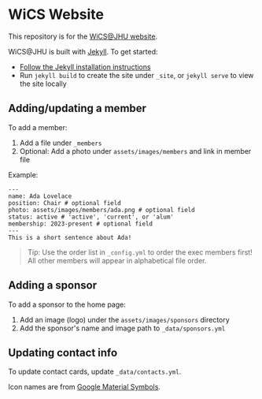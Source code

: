# WiCS Website

This repository is for the [WiCS@JHU website](https://wicsjhu.github.io).

WiCS@JHU is built with [Jekyll](https://jekyllrb.com). To get started:

- [Follow the Jekyll installation instructions](https://jekyllrb.com/docs/installation/)
- Run `jekyll build` to create the site under `_site`, or `jekyll serve` to view the site locally

## Adding/updating a member
To add a member:

1. Add a file under `_members`
2. Optional: Add a photo under `assets/images/members` and link in member file

Example:

```
---
name: Ada Lovelace
position: Chair # optional field
photo: assets/images/members/ada.png # optional field
status: active # 'active', 'current', or 'alum'
membership: 2023-present # optional field
---
This is a short sentence about Ada!
```

> Tip: Use the order list in `_config.yml` to order the exec members first!
All other members will appear in alphabetical file order.


## Adding a sponsor
To add a sponsor to the home page:

1. Add an image (logo) under the `assets/images/sponsors` directory
2. Add the sponsor's name and image path to `_data/sponsors.yml`


## Updating contact info
To update contact cards, update `_data/contacts.yml`.

Icon names are from [Google Material Symbols](https://fonts.google.com/icons).
